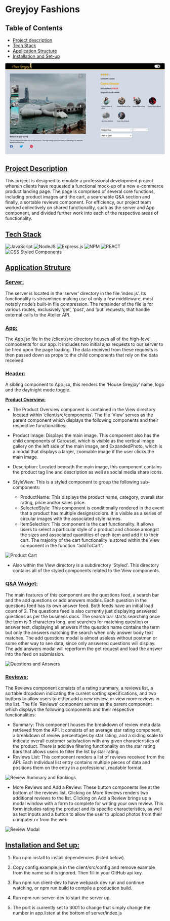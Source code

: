 
<h1> Greyjoy Fashions</h1>

<h2>Table of Contents</h2>

-  [Project description](#project-description) 
-  [Tech Stack](#-tech-stack-)
-  [Application Structure](#-application-struture-)
-  [Installation and Set-up](#installation-and-set-up)


![greyjoy photo](./public/Greyjoy_Still.png)

**<h2 style="text-decoration:underline;">Project Description</h2>**

This project is designed to emulate a professional development project wherein clients have requested a functional mock-up of a new e-commerce product landing page. The page is comprised of several core functions, including product images and the cart, a searchable Q&A section and finally, a sortable reviews component. For efficiency, our project team worked collectively on shared functionality, such as the server and App component, and divided further work into each of the respective areas of functionality.

**<h2 style="text-decoration:underline;"> Tech Stack </h2>**

![JavaScript](https://img.shields.io/badge/javascript-%23323330.svg?style=for-the-badge&logo=javascript&logoColor=%23F7DF1E)
![NodeJS](https://img.shields.io/badge/node.js-6DA55F?style=for-the-badge&logo=node.js&logoColor=white)
![Express.js](https://img.shields.io/badge/express.js-%23404d59.svg?style=for-the-badge&logo=express&logoColor=%2361DAFB)
![NPM](https://img.shields.io/badge/NPM-%23000000.svg?style=for-the-badge&logo=npm&logoColor=white)
![REACT](https://img.shields.io/badge/React-61DAFB?style=for-the-badge&logo=react&logoColor=white)
![CSS Styled Components](https://img.shields.io/badge/styledcomponents-DB7093.svg?style=for-the-badge&logo=styled-components&logoColor=white)

**<h2 style="text-decoration:underline;"> Application Struture </h2>**

**<h3 style="text-decoration:underline;">Server: </h3>**

The server is located in the ‘server’ directory in the file ‘index.js’.  Its functionality is streamlined making use of only a few middleware, most notably node’s built-in file compression. The remainder of the file is for various routes, exclusively ‘get’, ‘post’, and ‘put’ requests, that handle external calls to the Atelier API.

**<h3 style="text-decoration:underline;">App:</h3>**

The App.jsx file in the /client/src directory houses all of the high-level components for our app. It includes two initial ajax requests to our server to be fired upon the page loading. The data received from these requests is then passed down as props to the child components that rely on the data received.

**<h3 style="text-decoration:underline;">Header:</h3>**

A sibling component to App.jsx, this renders the ‘House Greyjoy’ name, logo and the day/night mode toggle.

**<span style="text-decoration:underline;">Product Overview:</span>**

* The Product Overview component is contained in the View directory located within ‘client/src/components’. The file ‘View’ serves as the parent component which displays the following components and their respective functionalities:
* Product Image: Displays the main image. This component also has the child components of Carousel, which is visible as the vertical image gallery on the left side of the main image, and ExpandedPhoto, which is a modal that displays a larger, zoomable image if the user clicks the main image.
* Description: Located beneath the main image, this component contains the product tag line and description as well as social media share icons.

* StyleView: This is a styled component to group the following sub-components:
    * ProductName: This displays the product name, category, overall star rating, price and/or sales price.
    * SelectedStyle: This component is conditionally rendered in the event that a product has multiple designs/colors. It is visible as a series of circular images with the associated style names.
    * ItemSelection: This component is the cart functionality. It allows users to select a particular style of a product and choose amongst the sizes and associated quantities of each item and add it to their cart. The majority of the cart functionality is stored within the View component in the function “addToCart”.

![Product Cart](https://media.giphy.com/media/FWSL0wWRkwY4OTkXxk/giphy.gif)

* Also within the View directory is a subdirectory ‘Styled’. This directory contains all of the styled components related to the View components.

**<h3 style="text-decoration:underline;">Q&A Widget:</h3>**

The main features of this component are the questions feed, a search bar and the add questions or add answers modals. Each question in the questions feed has its own answer feed. Both feeds have an initial load count of 2. The questions feed is also currently just displaying answered questions as per the business docs. The search bar starts searching once the term is 3 characters long, and searches for matching question or answer text, displaying all answers if the question name contains the term but only the answers matching the search when only answer body text matches. The add questions modal is almost useless without postman or some other way to see data, since only answered questions will display. The add answers modal will reperform the get request and load the answer into the feed on submission.

![Questions and Answers](https://media.giphy.com/media/ibGRFgdcESJG4nIZWj/giphy.gif)

**<h3 style="text-decoration:underline;">Reviews:</h3>**

The Reviews component consists of a rating summary, a reviews list, a sortable dropdown indicating the current sorting specifications, and two buttons to allow users to either add a new review, or view more reviews in the list. The file ‘Reviews’ component serves as the parent component which displays the following components and their respective functionalities:

* Summary: This component houses the breakdown of review meta data retrieved from the API. It consists of an average star rating component, a breakdown of review percentages by star rating, and a sliding scale to indicate overall customer satisfaction with any given characteristics of the product. There is additive filtering functionality on the star rating bars that allows users to filter the list by star rating.
* Reviews List: This component renders a list of reviews received from the API. Each individual list entry contains multiple pieces of data and positions them on the entry in a professional, readable format.

![Review Summary and Rankings](https://media.giphy.com/media/2n8n8c9pUNyz2mltmZ/giphy.gif)

* More Reviews and Add a Review: These button components live at the bottom of the reviews list. Clicking on More Reviews renders two additional reviews to the list. Clicking on Add a Review brings up a modal window with a form to complete for writing your own review. This form includes rating the product and its specific characteristics, as well as text inputs and a button to allow the user to upload photos from their computer or from the web.

![Review Modal](https://media.giphy.com/media/jyIQQI9e8aeeVsW26L/giphy.gif)

**<h2 style="text-decoration:underline;">Installation and Set up:</h2>**
1. Run npm install to install dependencies (listed below).
2. Copy config.example.js in the client/src/config and remove example from the name so it is ignored. Then fill in your GitHub api key.
3. Run npm run client-dev to have webpack dev run and continue watching,
    or npm run build to compile a production build.

4. Run npm run-server-dev to start the server up.
5. The port is currently set to  3001 to change that simply change the number in app.listen at the bottom of server/index.js
